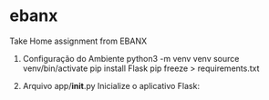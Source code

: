 # ebanx
Take Home assignment from EBANX

1. Configuração do Ambiente
python3 -m venv venv
source venv/bin/activate
pip install Flask
pip freeze > requirements.txt

2. Arquivo app/__init__.py
Inicialize o aplicativo Flask: